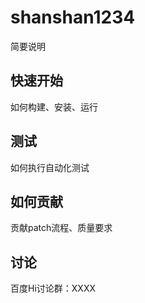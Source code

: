 # shanshan1234
简要说明

## 快速开始
如何构建、安装、运行

## 测试
如何执行自动化测试

## 如何贡献
贡献patch流程、质量要求

## 讨论
百度Hi讨论群：XXXX
